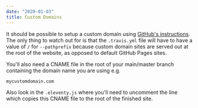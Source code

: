 ```yaml
---
date: "2020-01-03"
title: Custom Domains
---
```


It should be possible to setup a custom domain using 
[GitHub's instructions](https://docs.github.com/articles/using-a-custom-domain-with-github-pages/). 
The only thing to watch out for is that the `.travis.yml` file will have to have a value 
of `/` for `--pathprefix` because custom domain sites are served out at the root of the website, 
as opposed to default GitHub Pages sites.
 
You'll also need a CNAME file in the root of your main/master branch containing the domain name
you are using e.g.

```
mycustomdomain.com
```

Also look in the `.eleventy.js` where you'll need to uncomment the line which copies this CNAME
file to the root of the finished site.
